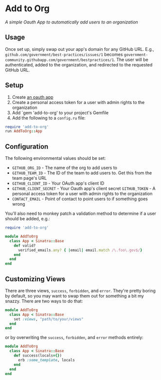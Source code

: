 # Add to Org

*A simple Oauth App to automatically add users to an organization*

## Usage

Once set up, simply swap out your app's domain for any GitHub URL. E.g., `github.com/government/best-practices/issues/1` becomes `government-community.githubapp.com/government/bestpractices/1`. The user will be authenticated, added to the organization, and redirected to the requested GitHub URL.

## Setup

1. Create [an oauth app](github.com/settings/applications/new)
2. Create a personal access token for a user with admin rights to the organization
3. Add `gem 'add-to-org' to your project's Gemfile
4. Add the following to a `config.ru` file:

```ruby
require 'add-to-org'
run AddToOrg::App
```

## Configuration

The following environmental values should be set:

* `GITHUB_ORG_ID` - The name of the org to add users to
* `GITHUB_TEAM_ID` - The ID of the team to add users to. Get this from the team page's URL
* `GITHUB_CLIENT_ID` - Your OAuth app's client ID
* `GITHUB_CLIENT_SECRET` - Your Oauth app's client secret
  `GITHUB_TOKEN` - A personal access token for a user with admin rights to the organization
* `CONTACT_EMAIL` - Point of contact to point users to if something goes wrong

You'll also need to monkey patch a validation method to determine if a user should be added, e.g.:

```ruby
require 'add-to-org'

module AddToOrg
  class App < Sinatra::Base
    def valid?
      verified_emails.any? { |email| email.match /\.foo\.gov$/}
    end
  end
end  
```

## Customizing Views

There are three views, `success`, `forbidden`, and `error`. They're pretty boring by default, so you may want to swap them out for something a bit my snazzy. There are two ways to do that:

```ruby
module AddToOrg
  class App < Sinatra::Base
    set :views, "path/to/your/views"
  end
end  
```

or by overwriting the `success`, `forbidden`, and `error` methods entirely:

```ruby
module AddToOrg
  class App < Sinatra::Base  
    def success(locals={})
      erb :some_template, locals
    end
  end
end
```
